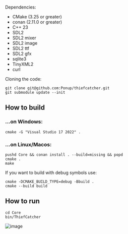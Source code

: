
Dependencies:
* CMake (3.25 or greater)
* conan (2.11.0 or greater)
* C++ 23
* SDL2
* SDL2 mixer
* SDL2 image
* SDL2 ttf
* SDL2 gfx 
* sqlite3
* TinyXML2
* curl

Cloning the code:
```shell
git clone git@github.com:Ponup/thiefcatcher.git
git submodule update --init
```

## How to build

### ...on Windows:

```shell
cmake -G "Visual Studio 17 2022" .
```

### ...on Linux/Macos:

```shell
pushd Core && conan install . --build=missing && popd
cmake .
make
```

If you want to build with debug symbols use:
```shell
cmake -DCMAKE_BUILD_TYPE=debug -Bbuild .
cmake --build build
```

## How to run

```shell
cd Core
bin/ThiefCatcher
```

![image](https://github.com/user-attachments/assets/a1a31d99-d92e-437b-a644-517675443dc7)

